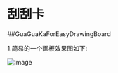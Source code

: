 # 刮刮卡

##GuaGuaKaForEasyDrawingBoard

1.简易的一个画板效果图如下:

![image](https://github.com/scp504677840/GuaGuaKa/blob/master/GuaGuaKaForEasyDrawingBoard/GuaGuaKaForEasyDrawingBoard.png)
